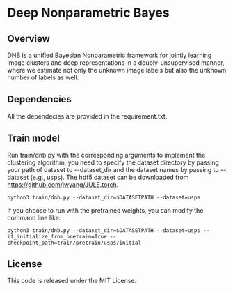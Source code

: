 # Deep Nonparametric Bayes 


## Overview
DNB is a unified Bayesian Nonparametric framework for jointly learning image clusters and deep representations in a doubly-unsupervised manner, where we estimate not only the unknown image labels but also the unknown number of labels as well.


## Dependencies
All the dependecies are provided in the requirement.txt.

## Train model
Run train/dnb.py with the corresponding arguments to implement the clustering algorithm, you need to specify the dataset directory by passing your path of dataset to --dataset_dir and the dataset names by passing to --dataset (e.g., usps). The hdf5 dataset can be downloaded from https://github.com/jwyang/JULE.torch.

```
python3 train/dnb.py --dataset_dir=$DATASETPATH --dataset=usps
```

If you choose to run with the pretrained weights, you can modify the command line like:

```
python3 train/dnb.py --dataset_dir=$DATASETPATH --dataset=usps --if_initialize_from_pretrain=True --checkpoint_path=train/pretrain/usps/initial
```
## License
This code is released under the MIT License.


